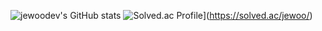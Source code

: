 ![jewoodev's GitHub stats](https://github-readme-stats.vercel.app/api?username=jewoodev&show_icons=true&theme=dark)
![Solved.ac Profile](http://mazassumnida.wtf/api/v2/generate_badge?boj=jewoo)](https://solved.ac/jewoo/)
